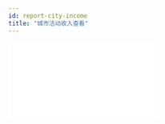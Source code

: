 ```yaml
---
id: report-city-income
title: "城市活动收入查看"
---
```



<iframe 
   width={600}
    height={330}
    src="/video/data/城市活动收入查看~1.mp4" 
frameborder="0" allow="accelerometer; autoplay; clipboard-write; encrypted-media; gyroscope; picture-in-picture" allowfullscreen>
</iframe>